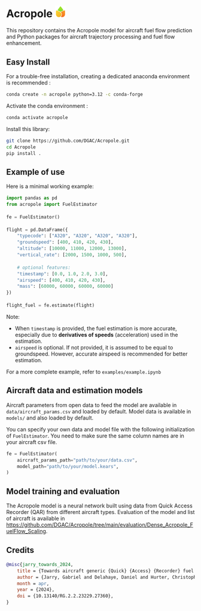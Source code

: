 # Acropole <img src="https://github.com/DGAC/Acropole/blob/main/logo.png" width="30">

This repository contains the Acropole model for aircraft fuel flow prediction and Python packages for aircraft trajectory processing and fuel flow enhancement.

## Easy Install

For a trouble-free installation, creating a dedicated anaconda environment is recommended :

```sh
conda create -n acropole python=3.12 -c conda-forge
```

Activate the conda environment :

```sh
conda activate acropole
```

Install this library:

```sh
git clone https://github.com/DGAC/Acropole.git
cd Acropole
pip install .

```

## Example of use

Here is a minimal working example:

```python
import pandas as pd
from acropole import FuelEstimator

fe = FuelEstimator()

flight = pd.DataFrame({
    "typecode": ["A320", "A320", "A320", "A320"],
    "groundspeed": [400, 410, 420, 430],
    "altitude": [10000, 11000, 12000, 13000],
    "vertical_rate": [2000, 1500, 1000, 500],

    # optional features:
    "timestamp": [0.0, 1.0, 2.0, 3.0],
    "airspeed": [400, 410, 420, 430],
    "mass": [60000, 60000, 60000, 60000]
})

flight_fuel = fe.estimate(flight)
```

Note:

- When `timestamp` is provided, the fuel estimation is more accurate,
  especially due to **derivatives of speeds** (acceleration) used in the estimation.
- `airspeed` is optional. If not provided, it is assumed to be equal
  to groundspeed. However, accurate airspeed is recommended for better estimation.

For a more complete example, refer to `examples/example.ipynb`

## Aircraft data and estimation models

Aircraft parameters from open data to feed the model are available in `data/aircraft_params.csv` and loaded by default. Model data is available in `models/` and also loaded by default.

You can specify your own data and model file with the following initialization of `FuelEstimator`. You need to make sure the same column names are in your aircraft csv file.

```python
fe = FuelEstimator(
    aircraft_params_path="path/to/your/data.csv",
    model_path="path/to/your/model.kears",
)
```

## Model training and evaluation

The Acropole model is a neural network built using data from Quick Access Recorder (QAR) from different aircraft types. Evaluation of the model and list of aircraft is available in https://github.com/DGAC/Acropole/tree/main/evaluation/Dense_Acropole_FuelFlow_Scaling.

## Credits

```bibtex
@misc{jarry_towards_2024,
    title = {Towards aircraft generic {Quick} {Access} {Recorder} fuel flow regression models for {ADS}-{B} data},
    author = {Jarry, Gabriel and Delahaye, Daniel and Hurter, Christophe},
    month = apr,
    year = {2024},
    doi = {10.13140/RG.2.2.23229.27360},
}

```
